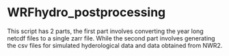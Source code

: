 # WRFhydro_postprocessing

This script has 2 parts, the first part involves converting the year long netcdf files to a single zarr file. While the second part involves generating the csv files for simulated hyderological data and data obtained from NWR2.

